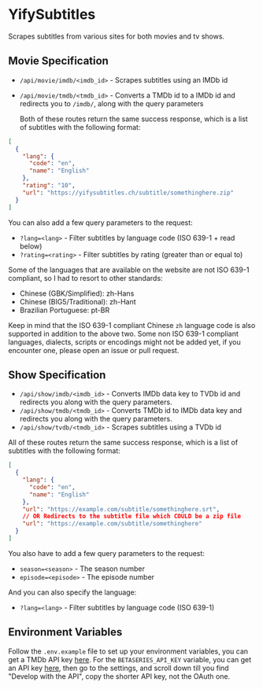 # YifySubtitles

Scrapes subtitles from various sites for both movies and tv shows.

## Movie Specification

- `/api/movie/imdb/<imdb_id>` - Scrapes subtitles using an IMDb id
- `/api/movie/tmdb/<tmdb_id>` - Converts a TMDb id to a IMDb id and redirects you to `/imdb/`, along with the query parameters

  Both of these routes return the same success response, which is a list of subtitles with the following format:

```json
[
  {
    "lang": {
      "code": "en",
      "name": "English"
    },
    "rating": "10",
    "url": "https://yifysubtitles.ch/subtitle/somethinghere.zip"
  }
]
```

You can also add a few query parameters to the request:

- `?lang=<lang>` - Filter subtitles by language code (ISO 639-1 + read below)
- `?rating=<rating>` - Filter subtitles by rating (greater than or equal to)

Some of the languages that are available on the website are not ISO 639-1 compliant, so I had to resort to other standards:

- Chinese (GBK/Simplified): zh-Hans
- Chinese (BIG5/Traditional): zh-Hant
- Brazilian Portuguese: pt-BR

Keep in mind that the ISO 639-1 compliant Chinese `zh` language code is also supported in addition to the above two.
Some non ISO 639-1 compliant languages, dialects, scripts or encodings might not be added yet, if you encounter one, please open an issue or pull request.

## Show Specification

- `/api/show/imdb/<imdb_id>` - Converts IMDb data key to TVDb id and redirects you along with the query parameters.
- `/api/show/tmdb/<tmdb_id>` - Converts TMDb id to IMDb data key and redirects you along with the query parameters.
- `/api/show/tvdb/<tmdb_id>` - Scrapes subtitles using a TVDb id

All of these routes return the same success response, which is a list of subtitles with the following format:

```json
[
  {
    "lang": {
      "code": "en",
      "name": "English"
    },
    "url": "https://example.com/subtitle/somethinghere.srt",
    // OR Redirects to the subtitle file which COULD be a zip file
    "url": "https://example.com/subtitle/somethinghere"
  }
]
```

You also have to add a few query parameters to the request:

- `season=<season>` - The season number
- `episode=<episode>` - The episode number

And you can also specify the language:

- `?lang=<lang>` - Filter subtitles by language code (ISO 639-1)

## Environment Variables

Follow the `.env.example` file to set up your environment variables, you can get a TMDb API key [here](https://www.themoviedb.org/settings/api).
For the `BETASERIES_API_KEY` variable, you can get an API key [here](https://www.betaseries.com/en/registration/account), then go to the settings, and scroll down till you find "Develop with the API", copy the shorter API key, not the OAuth one.
